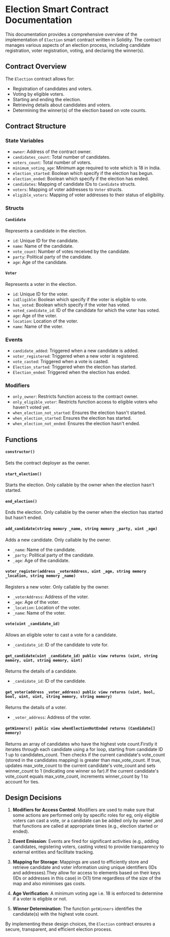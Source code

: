 # Election Smart Contract Documentation

This documentation provides a comprehensive overview of the implementation of `Election` smart contract written in Solidity. The contract manages various aspects of an election process, including candidate registration, voter registration, voting, and declaring the winner(s).

## Contract Overview

The `Election` contract allows for:
- Registration of candidates and voters.
- Voting by eligible voters.
- Starting and ending the election.
- Retrieving details about candidates and voters.
- Determining the winner(s) of the election based on vote counts.

## Contract Structure

### State Variables

- `owner`: Address of the contract owner.
- `candidates_count`: Total number of candidates.
- `voters_count`: Total number of voters.
- `minimum_voting_age`: Minimum age required to vote which is 18 in India.
- `election_started`: Boolean which specify if the election has begun.
- `election_ended`: Boolean which specify if the election has ended.
- `candidates`: Mapping of candidate IDs to `Candidate` structs.
- `voters`: Mapping of voter addresses to `Voter` structs.
- `eligible_voters`: Mapping of voter addresses to their status of eligibility.

### Structs

#### `Candidate`
Represents a candidate in the election.
- `id`: Unique ID for the candidate.
- `name`: Name of the candidate.
- `vote_count`: Number of votes received by the candidate.
- `party`: Political party of the candidate.
- `age`: Age of the candidate.

#### `Voter`
Represents a voter in the election.
- `id`: Unique ID for the voter.
- `isEligible`: Boolean which specify if the voter is eligible to vote.
- `has_voted`: Boolean which specify if the voter has voted.
- `voted_candidate_id`: ID of the candidate for which the voter has voted.
- `age`: Age of the voter.
- `location`: Location of the voter.
- `name`: Name of the voter.

### Events

- `candidate_added`: Triggered when a new candidate is added.
- `voter_registered`: Triggered when a new voter is registered.
- `vote_casted`: Triggered when a vote is casted.
- `Election_started`: Triggered when the election has started.
- `Election_ended`: Triggered when the election has ended.

### Modifiers

- `only_owner`: Restricts function access to the contract owner.
- `only_eligible_voter`: Restricts function access to eligible voters who haven't voted yet.
- `when_election_not_started`: Ensures the election hasn't started.
- `when_election_started`: Ensures the election has started.
- `when_election_not_ended`: Ensures the election hasn't ended.

## Functions

#### `constructor()`
Sets the contract deployer as the owner.

#### `start_election()`
Starts the election. Only callable by the owner when the election hasn't started.

#### `end_election()`
Ends the election. Only callable by the owner when the election has started but hasn't ended.

#### `add_candidate(string memory _name, string memory _party, uint _age)`
Adds a new candidate. Only callable by the owner.
- `_name`: Name of the candidate.
- `_party`: Political party of the candidate.
- `_age`: Age of the candidate.

#### `voter_register(address _voterAddress, uint _age, string memory _location, string memory _name)`
Registers a new voter. Only callable by the owner.
- `_voterAddress`: Address of the voter.
- `_age`: Age of the voter.
- `_location`: Location of the voter.
- `_name`: Name of the voter.

#### `vote(uint _candidate_id)`
Allows an eligible voter to cast a vote for a candidate.
- `_candidate_id`: ID of the candidate to vote for.

#### `get_candidate(uint _candidate_id) public view returns (uint, string memory, uint, string memory, uint)`
Returns the details of a candidate.
- `_candidate_id`: ID of the candidate.

#### `get_voter(address _voter_address) public view returns (uint, bool, bool, uint, uint, string memory, string memory)`
Returns the details of a voter.
- `_voter_address`: Address of the voter.

#### `getWinners() public view whenElectionNotEnded returns (Candidate[] memory)`
Returns an array of candidates who have the highest vote count.Firstly it iterates through each candidate using a for loop, starting from candidate ID 1 up to candidates_count. Then checks if the current candidate's vote_count (stored in the candidates mapping) is greater than max_vote_count.
If true, updates max_vote_count to the current candidate's vote_count and sets winner_count to 1 (indicating one winner so far).If the current candidate's vote_count equals max_vote_count, increments winner_count by 1 to account for ties.

## Design Decisions

1. **Modifiers for Access Control**: Modifiers are used to make sure that some actions are performed only by specific roles for eg, only eligible voters can cast a vote, or a candidate can be added only by owner ,and that functions are called at appropriate times (e.g., election started or ended).

2. **Event Emission**: Events are fired for significant activities (e.g., adding candidates, registering voters, casting votes) to provide transparency to external entities and facilitate tracking.

3. **Mapping for Storage**: Mappings are used to efficiently store and retrieve candidate and voter information using unique identifiers (IDs and addresses).They allow for access to elements based on their keys (IDs or addresses in this case) in O(1) time regardless of the size of the map and also minimises gas costs.

4. **Age Verification**: A minimum voting age i.e. 18 is enforced to determine if a voter is eligible or not.

5. **Winner Determination**: The function `getWinners` identifies the candidate(s) with the highest vote count.

By implementing these design choices, the `Election` contract ensures a secure, transparent, and efficient election process.
